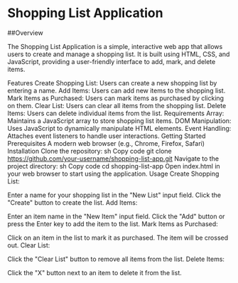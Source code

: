 # Shopping List Application

##Overview

The Shopping List Application is a simple, interactive web app that allows users to create and manage a shopping list. It is built using HTML, CSS, and JavaScript, providing a user-friendly interface to add, mark, and delete items.

Features
Create Shopping List: Users can create a new shopping list by entering a name.
Add Items: Users can add new items to the shopping list.
Mark Items as Purchased: Users can mark items as purchased by clicking on them.
Clear List: Users can clear all items from the shopping list.
Delete Items: Users can delete individual items from the list.
Requirements
Array: Maintains a JavaScript array to store shopping list items.
DOM Manipulation: Uses JavaScript to dynamically manipulate HTML elements.
Event Handling: Attaches event listeners to handle user interactions.
Getting Started
Prerequisites
A modern web browser (e.g., Chrome, Firefox, Safari)
Installation
Clone the repository:
sh
Copy code
git clone https://github.com/your-username/shopping-list-app.git
Navigate to the project directory:
sh
Copy code
cd shopping-list-app
Open index.html in your web browser to start using the application.
Usage
Create Shopping List:

Enter a name for your shopping list in the "New List" input field.
Click the "Create" button to create the list.
Add Items:

Enter an item name in the "New Item" input field.
Click the "Add" button or press the Enter key to add the item to the list.
Mark Items as Purchased:

Click on an item in the list to mark it as purchased. The item will be crossed out.
Clear List:

Click the "Clear List" button to remove all items from the list.
Delete Items:

Click the "X" button next to an item to delete it from the list.
